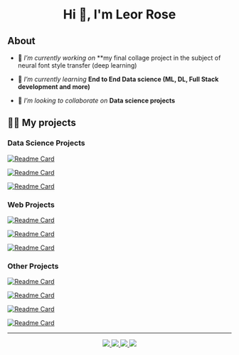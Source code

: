 <div>
   <h1 align="center">
      Hi 👋, I'm Leor Rose 
      </br>
   </h1>
</div>

## About

- 🔭 *I’m currently working on* **my final collage project in the subject of neural font style transfer (deep learning)

- 🌱 *I’m currently learning* **End to End Data science (ML, DL, Full Stack development and more)**

- 👯 *I’m looking to collaborate on* **Data science projects**


## 👨‍💻 My projects

### Data Science Projects
[![Readme Card](https://github-readme-stats.vercel.app/api/pin/?username=leorrose&repo=Simple-machine-learning-classifier-tool)](https://github.com/anuraghazra/github-readme-stats)

[![Readme Card](https://github-readme-stats.vercel.app/api/pin/?username=leorrose&repo=Image-classification-zero-shot-learning)](https://github.com/anuraghazra/github-readme-stats)

[![Readme Card](https://github-readme-stats.vercel.app/api/pin/?username=leorrose&repo=AnimeRS)](https://github.com/anuraghazra/github-readme-stats)
### Web Projects
[![Readme Card](https://github-readme-stats.vercel.app/api/pin/?username=leorrose&repo=B7Fun)](https://github.com/anuraghazra/github-readme-stats)

[![Readme Card](https://github-readme-stats.vercel.app/api/pin/?username=leorrose&repo=Collage-portal)](https://github.com/anuraghazra/github-readme-stats)

[![Readme Card](https://github-readme-stats.vercel.app/api/pin/?username=leorrose&repo=Front-End-Development)](https://github.com/anuraghazra/github-readme-stats)
### Other Projects
[![Readme Card](https://github-readme-stats.vercel.app/api/pin/?username=leorrose&repo=C-family-Compiler)](https://github.com/anuraghazra/github-readme-stats)

[![Readme Card](https://github-readme-stats.vercel.app/api/pin/?username=leorrose&repo=Reversi)](https://github.com/anuraghazra/github-readme-stats)

[![Readme Card](https://github-readme-stats.vercel.app/api/pin/?username=leorrose&repo=Game_Box_Project)](https://github.com/anuraghazra/github-readme-stats)

[![Readme Card](https://github-readme-stats.vercel.app/api/pin/?username=leorrose&repo=MineSweeper)](https://github.com/anuraghazra/github-readme-stats)

---

<div>
   <p align="center">
      <a href="https://linkedin.com/in/leorrose" target="_blank">
         <img src="https://img.shields.io/badge/LinkedIn-0077B5?style=for-the-badge&logo=linkedin&logoColor=white"/>
      </a>
      <a href="https://fb.com/leor.rose" target="_blank">
         <img src="https://img.shields.io/badge/Facebook-1877F2?style=for-the-badge&logo=facebook&logoColor=white"/>
      </a>
      <a href="https://wa.me/+9720503992002" target="_blank">
         <img src="https://img.shields.io/badge/WhatsApp-25D366?style=for-the-badge&logo=whatsapp&logoColor=white"/>
      </a>
      <a href="mailto:leor.rose@gmail.com" target="_blank">
         <img src="https://img.shields.io/badge/gmail-%23D14836.svg?&style=for-the-badge&logo=gmail&logoColor=white"/>
      </a>
   </p>
</div>
